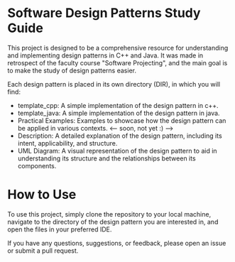 # Software Design Patterns Study Guide
This project is designed to be a comprehensive resource for understanding and implementing design patterns in C++ and Java. It was made in retrospect of the faculty course "Software Projecting", and the main goal is to make the study of design patterns easier. 

Each design pattern is placed in its own directory (DIR), in which you will find:

- template_cpp: A simple implementation of the design pattern in c++.
- template_java: A simple implementation of the design pattern in java.
- Practical Examples: Examples to showcase how the design pattern can be applied in various contexts. <-- soon, not yet :) -->
- Description: A detailed explanation of the design pattern, including its intent, applicability, and structure.
- UML Diagram: A visual representation of the design pattern to aid in understanding its structure and the relationships between its components.

# How to Use
To use this project, simply clone the repository to your local machine, navigate to the directory of the design pattern you are interested in, and open the files in your preferred IDE.

If you have any questions, suggestions, or feedback, please open an issue or submit a pull request.

